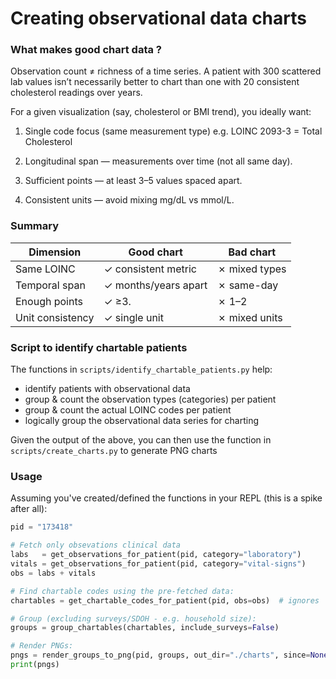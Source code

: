 # Creating observational data charts

### What makes good chart data ? 

Observation count ≠ richness of a time series.
A patient with 300 scattered lab values isn’t necessarily better to chart than one with 20 consistent cholesterol readings over years.


For a given visualization (say, cholesterol or BMI trend), you ideally want:

1.	Single code focus (same measurement type) e.g. LOINC 2093-3 = Total Cholesterol

2.	Longitudinal span — measurements over time (not all same day).

3.	Sufficient points — at least 3–5 values spaced apart.

4.	Consistent units — avoid mixing mg/dL vs mmol/L.


### Summary 

| Dimension  | Good chart | Bad chart |
|------------|------------|-----------|
| Same LOINC | ✓ consistent metric | ✗ mixed types |
| Temporal span | ✓ months/years apart | ✗ same-day | 
| Enough points | ✓ ≥3.    | ✗ 1–2     |
| Unit consistency | ✓ single unit    | ✗ mixed units | 


### Script to identify chartable patients 

The functions in `scripts/identify_chartable_patients.py` help: 
- identify patients with observational data 
- group & count the observation types (categories) per patient 
- group & count the actual LOINC codes per patient 
- logically group the observational data series for charting 


Given the output of the above, you can then use the function in `scripts/create_charts.py` to generate PNG charts


### Usage 

Assuming you've created/defined the functions in your REPL (this is a spike after all):

```python 
pid = "173418"                      

# Fetch only obsevations clinical data 
labs   = get_observations_for_patient(pid, category="laboratory")
vitals = get_observations_for_patient(pid, category="vital-signs")
obs = labs + vitals 

# Find chartable codes using the pre-fetched data:
chartables = get_chartable_codes_for_patient(pid, obs=obs)  # ignores 'categories' & 'sample' since obs is provided

# Group (excluding surveys/SDOH - e.g. household size):
groups = group_chartables(chartables, include_surveys=False)

# Render PNGs:
pngs = render_groups_to_png(pid, groups, out_dir="./charts", since=None, until=None)
print(pngs)
```
 